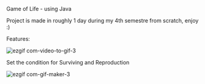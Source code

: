 Game of Life - using Java

Project is made in roughly 1 day during my 4th semestre from scratch, enjoy :)

Features:

![ezgif com-video-to-gif-3](https://user-images.githubusercontent.com/75691419/216468893-f8bd7415-6968-40da-9350-1f8f9142f162.gif)

Set the condition for Surviving and Reproduction

![ezgif com-gif-maker-3](https://user-images.githubusercontent.com/75691419/216623542-676ca7ca-411c-4080-8ea6-890dc1981aac.gif)
